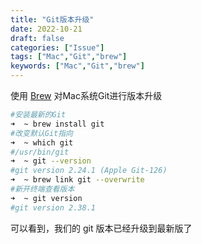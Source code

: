 ```yaml
---
title: "Git版本升级"
date: 2022-10-21
draft: false
categories: ["Issue"]
tags: ["Mac","Git","brew"]
keywords: ["Mac","Git","brew"]
---
```


使用 [Brew](https://brew.sh/) 对Mac系统Git进行版本升级


```bash
#安装最新的Git
➜  ~ brew install git
#改变默认Git指向
➜  ~ which git
#/usr/bin/git
➜  ~ git --version
#git version 2.24.1 (Apple Git-126)
➜  ~ brew link git --overwrite
#新开终端查看版本
➜  ~ git version
#git version 2.38.1
```

可以看到，我们的 git 版本已经升级到最新版了



